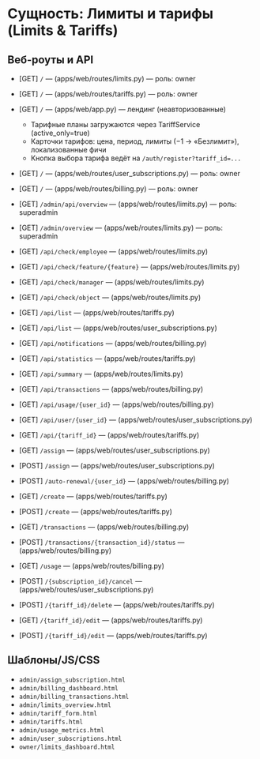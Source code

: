 # Сущность: Лимиты и тарифы (Limits & Tariffs)

## Веб-роуты и API
- [GET] `/` — (apps/web/routes/limits.py) — роль: owner
- [GET] `/` — (apps/web/routes/tariffs.py) — роль: owner
  
- [GET] `/` — (apps/web/app.py) — лендинг (неавторизованные)
  - Тарифные планы загружаются через TariffService (active_only=true)
  - Карточки тарифов: цена, период, лимиты (−1 → «Безлимит»), локализованные фичи
  - Кнопка выбора тарифа ведёт на `/auth/register?tariff_id=...`
- [GET] `/` — (apps/web/routes/user_subscriptions.py) — роль: owner
- [GET] `/` — (apps/web/routes/billing.py) — роль: owner
- [GET] `/admin/api/overview` — (apps/web/routes/limits.py) — роль: superadmin
- [GET] `/admin/overview` — (apps/web/routes/limits.py) — роль: superadmin
- [GET] `/api/check/employee` — (apps/web/routes/limits.py)
- [GET] `/api/check/feature/{feature}` — (apps/web/routes/limits.py)
- [GET] `/api/check/manager` — (apps/web/routes/limits.py)
- [GET] `/api/check/object` — (apps/web/routes/limits.py)
- [GET] `/api/list` — (apps/web/routes/tariffs.py)
- [GET] `/api/list` — (apps/web/routes/user_subscriptions.py)
- [GET] `/api/notifications` — (apps/web/routes/billing.py)
- [GET] `/api/statistics` — (apps/web/routes/tariffs.py)
- [GET] `/api/summary` — (apps/web/routes/limits.py)
- [GET] `/api/transactions` — (apps/web/routes/billing.py)
- [GET] `/api/usage/{user_id}` — (apps/web/routes/billing.py)
- [GET] `/api/user/{user_id}` — (apps/web/routes/user_subscriptions.py)
- [GET] `/api/{tariff_id}` — (apps/web/routes/tariffs.py)
- [GET] `/assign` — (apps/web/routes/user_subscriptions.py)
- [POST] `/assign` — (apps/web/routes/user_subscriptions.py)
- [POST] `/auto-renewal/{user_id}` — (apps/web/routes/billing.py)
- [GET] `/create` — (apps/web/routes/tariffs.py)
- [POST] `/create` — (apps/web/routes/tariffs.py)
- [GET] `/transactions` — (apps/web/routes/billing.py)
- [POST] `/transactions/{transaction_id}/status` — (apps/web/routes/billing.py)
- [GET] `/usage` — (apps/web/routes/billing.py)
- [POST] `/{subscription_id}/cancel` — (apps/web/routes/user_subscriptions.py)
- [POST] `/{tariff_id}/delete` — (apps/web/routes/tariffs.py)
- [GET] `/{tariff_id}/edit` — (apps/web/routes/tariffs.py)
- [POST] `/{tariff_id}/edit` — (apps/web/routes/tariffs.py)

## Шаблоны/JS/CSS
- `admin/assign_subscription.html`
- `admin/billing_dashboard.html`
- `admin/billing_transactions.html`
- `admin/limits_overview.html`
- `admin/tariff_form.html`
- `admin/tariffs.html`
- `admin/usage_metrics.html`
- `admin/user_subscriptions.html`
- `owner/limits_dashboard.html`
